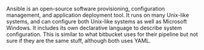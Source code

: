 Ansible is an open-source software provisioning, configuration management, and application deployment tool. It runs on many Unix-like systems, and can configure both Unix-like systems as well as Microsoft Windows. It includes its own declarative language to describe system configuration.
This is similar to what bitbucket uses for their pipeline but not sure if they are the same stuff, although both uses YAML.